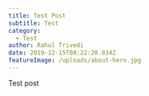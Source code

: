 ```yaml
---
title: Test Post
subtitle: Test
category:
  - Test
author: Rahul Trivedi
date: 2019-12-15T08:22:28.034Z
featureImage: /uploads/about-hero.jpg
---
```

Test post
